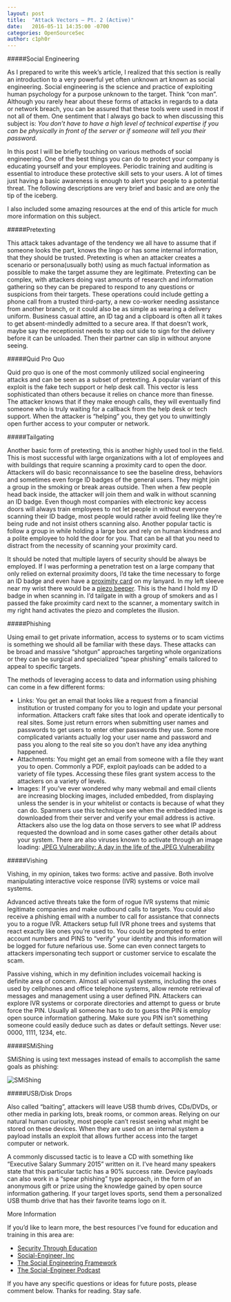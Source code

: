 ```yaml
---
layout: post
title:  "Attack Vectors – Pt. 2 (Active)"
date:   2016-05-11 14:35:00 -0700
categories: OpenSourceSec
author: c1ph0r
---
```

#####Social Engineering

As I prepared to write this week’s article, I realized that this section is really an introduction to a very powerful yet often unknown art known as social engineering. Social engineering is the science and practice of exploiting human psychology for a purpose unknown to the target. Think “con man”. Although you rarely hear about these forms of attacks in regards to a data or network breach, you can be assured that these tools were used in most if not all of them. One sentiment that I always go back to when discussing this subject is: *You don’t have to have a high level of technical expertise if you can be physically in front of the server or if someone will tell you their password.*

In this post I will be briefly touching on various methods of social engineering. One of the best things you can do to protect your company is educating yourself and your employees. Periodic training and auditing is essential to introduce these protective skill sets to your users. A lot of times just having a basic awareness is enough to alert your people to a potential threat. The following descriptions are very brief and basic and are only the tip of the iceberg.

I also included some amazing resources at the end of this article for much more information on this subject.

#####Pretexting

This attack takes advantage of the tendency we all have to assume that if someone looks the part, knows the lingo or has some internal information, that they should be trusted. Pretexting is when an attacker creates a scenario or persona(usually both) using as much factual information as possible to make the target assume they are legitimate. Pretexting can be complex, with attackers doing vast amounts of research and information gathering so they can be prepared to respond to any questions or suspicions from their targets. These operations could include getting a phone call from a trusted third-party, a new co-worker needing assistance from another branch, or it could also be as simple as wearing a delivery uniform. Business casual attire, an ID tag and a clipboard is often all it takes to get absent-mindedly admitted to a secure area. If that doesn’t work, maybe say the receptionist needs to step out side to sign for the delivery before it can be unloaded. Then their partner can slip in without anyone seeing.

#####Quid Pro Quo

Quid pro quo is one of the most commonly utilized social engineering attacks and can be seen as a subset of pretexting. A popular variant of this exploit is the fake tech support or help desk call. This vector is less sophisticated than others because it relies on chance more than finesse. The attacker knows that if they make enough calls, they will eventually find someone who is truly waiting for a callback from the help desk or tech support. When the attacker is “helping” you, they get you to unwittingly open further access to your computer or network.

#####Tailgating

Another basic form of pretexting, this is another highly used tool in the field. This is most successful with large organizations with a lot of employees and with buildings that require scanning a proximity card to open the door. Attackers will do basic reconnaissance to see the baseline dress, behaviors and sometimes even forge ID badges of the general users. They might join a group in the smoking or break areas outside. Then when a few people head back inside, the attacker will join them and walk in without scanning an ID badge. Even though most companies with electronic key access doors will always train employees to not let people in without everyone scanning their ID badge, most people would rather avoid feeling like they’re being rude and not insist others scanning also. Another popular tactic is follow a group in while holding a large box and rely on human kindness and a polite employee to hold the door for you. That can be all that you need to distract from the necessity of scanning your proximity card.

It should be noted that multiple layers of security should be always be employed. If I was performing a penetration test on a large company that only relied on external proximity doors, I’d take the time necessary to forge an ID badge and even have a [proximity card](http://www.amazon.com/HID-1326-ProxCard-Clamshell-Card/dp/B004ONKKFY/ref=sr_1_4?ie=UTF8&qid=1451426473&sr=8-4&keywords=prox+card) on my lanyard. In my left sleeve near my wrist there would be a [piezo beeper](https://www.youtube.com/watch?v=Zaqi73rHoVM). This is the hand I hold my ID badge in when scanning in. I’d tailgate in with a group of smokers and as I passed the fake proximity card next to the scanner, a momentary switch in my right hand activates the piezo and completes the illusion.

#####Phishing

Using email to get private information, access to systems or to scam victims is something we should all be familiar with these days. These attacks can be broad and massive “shotgun” approaches targeting whole organizations or they can be surgical and specialized “spear phishing” emails tailored to appeal to specific targets.

The methods of leveraging access to data and information using phishing can come in a few different forms:

* Links: You get an email that looks like a request from a financial institution or trusted company for you to login and update your personal information. Attackers craft fake sites that look and operate identically to real sites. Some just return errors when submitting user names and passwords to get users to enter other passwords they use. Some more complicated variants actually log your user name and password and pass you along to the real site so you don’t have any idea anything happened.
* Attachments: You might get an email from someone with a file they want you to open. Commonly a PDF, exploit payloads can be added to a variety of file types. Accessing these files grant system access to the attackers on a variety of levels.
* Images: If you’ve ever wondered why many webmail and email clients are increasing blocking images, included embedded, from displaying unless the sender is in your whitelist or contacts is because of what they can do. Spammers use this technique see when the embedded image is downloaded from their server and verify your email address is active. Attackers also use the log data on those servers to see what IP address requested the download and in some cases gather other details about your system. There are also viruses known to activate through an image loading: [JPEG Vulnerability: A day in the life of the JPEG Vulnerability](http://www.infosecwriters.com/text_resources/pdf/JPEG.pdf)

#####Vishing

Vishing, in my opinion, takes two forms: active and passive. Both involve manipulating interactive voice response (IVR) systems or voice mail systems.

Advanced active threats take the form of rogue IVR systems that mimic legitimate companies and make outbound calls to targets. You could also receive a phishing email with a number to call for assistance that connects you to a rogue IVR. Attackers setup full IVR phone trees and systems that react exactly like ones you’re used to. You could be prompted to enter account numbers and PINS to “verify” your identity and this information will be logged for future nefarious use. Some can even connect targets to attackers impersonating tech support or customer service to escalate the scam.

Passive vishing, which in my definition includes voicemail hacking is definite area of concern. Almost all voicemail systems, including the ones used by cellphones and office telephone systems, allow remote retrieval of messages and management using a user defined PIN. Attackers can explore IVR systems or corporate directories and attempt to guess or brute force the PIN. Usually all someone has to do to guess the PIN is employ open source information gathering. Make sure you PIN isn’t something someone could easily deduce such as dates or default settings. Never use: 0000, 1111, 1234, etc.

#####SMiShing

SMiShing is using text messages instead of emails to accomplish the same goals as phishing:

![SMiShing](http://www.social-engineer.org/wp-content/uploads/2015/09/smishing.png) 

#####USB/Disk Drops

Also called “baiting”, attackers will leave USB thumb drives, CDs/DVDs, or other media in parking lots, break rooms, or common areas. Relying on our natural human curiosity, most people can’t resist seeing what might be stored on these devices. When they are used on an internal system a payload installs an exploit that allows further access into the target computer or network.

A commonly discussed tactic is to leave a CD with something like “Executive Salary Summary 2015” written on it. I’ve heard many speakers state that this particular tactic has a 90% success rate. Device payloads can also work in a “spear phishing” type approach, in the form of an anonymous gift or prize using the knowledge gained by open source information gathering. If your target loves sports, send them a personalized USB thumb drive that has their favorite teams logo on it.

More Information

If you’d like to learn more, the best resources I’ve found for education and training in this area are:

* [Security Through Education](http://www.social-engineer.org/)
* [Social-Engineer, Inc](https://www.social-engineer.com/)
* [The Social Engineering Framework](http://www.social-engineer.org/framework/)
* [The Social-Engineer Podcast](http://www.social-engineer.org/category/podcast/)
 

If you have any specific questions or ideas for future posts, please comment below. Thanks for reading. Stay safe.
